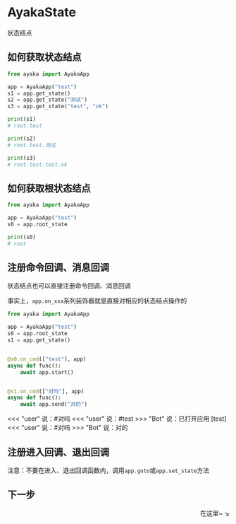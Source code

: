 # AyakaState

状态结点

## 如何获取状态结点

```py
from ayaka import AyakaApp

app = AyakaApp("test")
s1 = app.get_state()
s2 = app.get_state("测试")
s3 = app.get_state("test", "ok")

print(s1)
# root.test

print(s2)
# root.test.测试

print(s3)
# root.test.test.ok
```

## 如何获取根状态结点

```py
from ayaka import AyakaApp

app = AyakaApp("test")
s0 = app.root_state

print(s0)
# root
```

## 注册命令回调、消息回调

状态结点也可以直接注册命令回调、消息回调

事实上，`app.on_xxx`系列装饰器就是直接对相应的状态结点操作的

```py
from ayaka import AyakaApp

app = AyakaApp("test")
s0 = app.root_state
s1 = app.get_state()


@s0.on_cmd(["test"], app)
async def func():
    await app.start()


@s1.on_cmd(["对吗"], app)
async def func():
    await app.send("对的")
```

<div class="demo">
<<< "user" 说：#对吗
<<< "user" 说：#test
>>>  "Bot" 说：已打开应用 [test]
<<< "user" 说：#对吗
>>>  "Bot" 说：对的
</div>

## 注册进入回调、退出回调

注意：不要在进入、退出回调函数内，调用`app.goto`或`app.set_state`方法

## 下一步

<div align="right">
    在这里~ ↘
</div>
